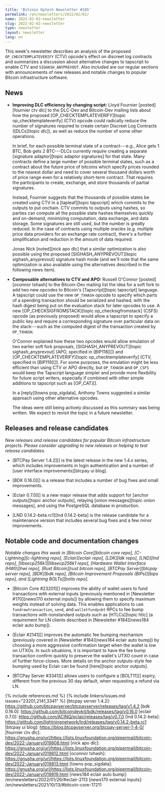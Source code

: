 ```yaml
---
title: 'Bitcoin Optech Newsletter #185'
permalink: /en/newsletters/2022/02/02/
name: 2022-02-02-newsletter
slug: 2022-02-02-newsletter
type: newsletter
layout: newsletter
lang: en
---
```

This week's newsletter describes an analysis of the proposed
`OP_CHECKTEMPLATEVERIFY` (CTV) opcode's effect on discreet log contracts
and summarizes a discussion about alternative changes to tapscript to
enable CTV and `SIGHASH_ANYPREVOUT`.  Also included are our regular
sections with announcements of new releases and notable changes to
popular Bitcoin infrastructure software.

## News

- **Improving DLC efficiency by changing script:** Lloyd Fournier
  [posted][fournier ctv dlc] to the DLC-Dev and Bitcoin-Dev mailing
  lists about how the proposed [OP_CHECKTEMPLATEVERIFY][topic
  op_checktemplateverify] (CTV) opcode could radically reduce the number
  of signatures required to create certain Discreet Log Contracts
  ([DLCs][topic dlc]), as well as reduce the number of some other
  operations.

  In brief, for each possible terminal state of a contract---e.g., Alice
  gets 1 BTC, Bob gets 2 BTC---DLCs currently require creating a
  separate [signature adaptor][topic adaptor signatures] for that state.
  Many contracts define a large number of possible terminal states, such
  as a contract about the future price of bitcoins which specify prices
  rounded to the nearest dollar and need to cover several thousand
  dollars worth of price range even for a relatively short-term
  contract.  That requires the participants to create, exchange, and store
  thousands of partial signatures.

  Instead, Fournier suggests that the thousands of possible states be
  created using CTV in a [tapleaf][topic tapscript] which commits to the
  outputs to put onchain.  CTV commits to outputs using hashes, so
  parties can compute all the possible state hashes themselves quickly
  and on-demand, minimizing computation, data exchange, and data
  storage.  Some signatures are still used, but the number is greatly
  reduced.  In the case of contracts using multiple oracles (e.g.
  multiple price data providers for an exchange rate contract), there's
  a further simplification and reduction in the amount of data required.

  Jonas Nick [noted][nick apo dlc] that a similar optimization is also
  possible using the proposed [SIGHASH_ANYPREVOUT][topic
  sighash_anyprevout] signature hash mode (and we'll note that the same
  optimization is also available using the alternatives described in the
  following news item).

- **Composable alternatives to CTV and APO:** Russell O'Connor
  [posted][oconnor txhash] to the Bitcoin-Dev mailing list the idea for
  a soft fork to add two new opcodes to Bitcoin's [Tapscript][topic
  tapscript] language.  A tapscript could use the new `OP_TXHASH` opcode
  to specify which parts of a spending transaction should be serialized
  and hashed, with the hash digest being put on the evaluation stack for
  later opcodes to use.  A new [OP_CHECKSIGFROMSTACK][topic
  op_checksigfromstack] (CSFS) opcode (as previously proposed) would
  allow a tapscript to specify a public key and require a corresponding
  signature over particular data on the stack---such as the computed
  digest of the transaction created by `OP_TXHASH`.

  O'Connor explained how these two opcodes would allow emulation of
  two earlier soft fork proposals, [SIGHASH_ANYPREVOUT][topic
  sighash_anyprevout] (APO, specified in [BIP118][]) and
  [OP_CHECKTEMPLATEVERIFY][topic op_checktemplateverify] (CTV,
  specified in [BIP119][]).  For some purposes, the emulation might be
  less efficient than using CTV or APO directly, but `OP_TXHASH` and
  `OP_CSFS` would keep the Tapscript language simpler and provide more
  flexibility for future script writers, especially if combined
  with other simple additions to tapscript such as [OP_CAT][].

  In a [reply][towns pop_sigdata], Anthony Towns suggested a similar
  approach using other alternative opcodes.

  The ideas were still being actively discussed as this summary was
  being written.  We expect to revisit the topic in a future
  newsletter.

## Releases and release candidates

*New releases and release candidates for popular Bitcoin infrastructure
projects.  Please consider upgrading to new releases or helping to test
release candidates.*

- [BTCPay Server 1.4.2][] is the latest release in the new 1.4.x series,
  which includes improvements in login authentication and a number of
  [user interface improvements][btcpay ui blog].

- [BDK 0.16.0][] is a release that includes a number of bug fixes and
  small improvements.

- [Eclair 0.7.0][] is a new major release that adds support for [anchor
  outputs][topic anchor outputs], relaying [onion messages][topic onion
  messages], and using the PostgreSQL database in production.

- [LND 0.14.2-beta.rc1][lnd 0.14.2-beta] is the release candidate for a
  maintenance version that includes several bug fixes and a few minor
  improvements.

## Notable code and documentation changes

*Notable changes this week in [Bitcoin Core][bitcoin core repo],
[C-Lightning][c-lightning repo], [Eclair][eclair repo], [LDK][ldk repo],
[LND][lnd repo], [libsecp256k1][libsecp256k1 repo], [Hardware Wallet
Interface (HWI)][hwi repo], [Rust Bitcoin][rust bitcoin repo], [BTCPay
Server][btcpay server repo], [BDK][bdk repo], [Bitcoin Improvement
Proposals (BIPs)][bips repo], and [Lightning BOLTs][bolts repo].*

- [Bitcoin Core #23201][] improves the ability of wallet users to fund
  transactions with external inputs (previously mentioned in [Newsletter
  #170][news170 external inputs]) by allowing them to specify maximum
  weights instead of solving data.  This enables applications to use
  `fundrawtransaction`, `send`, and `walletfundpsbt` RPCs to fee bump
  transactions with nonstandard outputs such as [HTLCs][topic htlc] (a requirement for
  LN clients described in [Newsletter #184][news184 eclair auto bump]).

- [Eclair #2141][] improves the automatic fee bumping mechanism (previously
  covered in [Newsletter #184][news184 eclair auto bump]) by choosing a more
  aggressive confirmation target when the wallet is low on UTXOs. In such
  situations, it is important to have the fee bump transaction confirm quickly
  to preserve the wallet's UTXO count in case of further force-closes. More
  details on the anchor outputs-style fee bumping used by Eclair can be found
  [here][topic anchor outputs].

- [BTCPay Server #3341][] allows users to configure a [BOLT11][] expiry,
  different from the previous 30 day default, when requesting a refund via LN.

{% include references.md %}
{% include linkers/issues.md issues="23201,2141,3341" %}
[btcpay server 1.4.2]: https://github.com/btcpayserver/btcpayserver/releases/tag/v1.4.2
[bdk 0.16.0]: https://github.com/bitcoindevkit/bdk/releases/tag/v0.16.0
[eclair 0.7.0]: https://github.com/ACINQ/eclair/releases/tag/v0.7.0
[lnd 0.14.2-beta]: https://github.com/lightningnetwork/lnd/releases/tag/v0.14.2-beta.rc1
[btcpay ui blog]: https://blog.btcpayserver.org/btcpay-server-1-4-0/
[fournier ctv dlc]: https://gnusha.org/url/https://lists.linuxfoundation.org/pipermail/bitcoin-dev/2022-January/019808.html
[nick apo dlc]: https://gnusha.org/url/https://lists.linuxfoundation.org/pipermail/bitcoin-dev/2022-January/019812.html
[oconnor txhash]: https://gnusha.org/url/https://lists.linuxfoundation.org/pipermail/bitcoin-dev/2022-January/019813.html
[towns pop_sigdata]: https://gnusha.org/url/https://lists.linuxfoundation.org/pipermail/bitcoin-dev/2022-January/019819.html
[news184 eclair auto bump]: /en/newsletters/2022/01/26/#eclair-2113
[news170 external inputs]: /en/newsletters/2021/10/13/#bitcoin-core-17211
